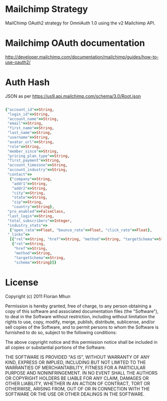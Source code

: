 # Mailchimp Strategy

MailChimp OAuth2 strategy for OmniAuth 1.0 using the v2 Mailchimp API.

# Mailchimp OAuth documentation

http://developer.mailchimp.com/documentation/mailchimp/guides/how-to-use-oauth2/

# Auth Hash

JSON as per https://us9.api.mailchimp.com/schema/3.0/Root.json

```ruby

{"account_id"=>String,
 "login_id"=>String,
 "account_name"=>String,
 "email"=>String,
 "first_name"=>String,
 "last_name"=>String,
 "username"=>String,
 "avatar_url"=>String,
 "role"=>String,
 "member_since"=>String,
 "pricing_plan_type"=>String,
 "first_payment"=>String,
 "account_timezone"=>String,
 "account_industry"=>String,
 "contact"=>
  {"company"=>String,
   "addr1"=>String,
   "addr2"=>String,
   "city"=>String,
   "state"=>String,
   "zip"=>String,
   "country"=>String},
 "pro_enabled"=>FalseClass,
 "last_login"=>String,
 "total_subscribers"=>Integer,
 "industry_stats"=>
  {"open_rate"=>Float, "bounce_rate"=>Float, "click_rate"=>Float},
 "_links"=>
  [{"rel"=>String, "href"=>String, "method"=>String, "targetSchema"=>String},
   {"rel"=>String,
    "href"=>String,
    "method"=>String,
    "targetSchema"=>String,
    "schema"=>String}]}
```

# License

Copyright (c) 2011 Florian Mhun

Permission is hereby granted, free of charge, to any person obtaining a copy of this software and associated documentation files (the "Software"), to deal in the Software without restriction, including without limitation the rights to use, copy, modify, merge, publish, distribute, sublicense, and/or sell copies of the Software, and to permit persons to whom the Software is furnished to do so, subject to the following conditions:

The above copyright notice and this permission notice shall be included in all copies or substantial portions of the Software.

THE SOFTWARE IS PROVIDED "AS IS", WITHOUT WARRANTY OF ANY KIND, EXPRESS OR IMPLIED, INCLUDING BUT NOT LIMITED TO THE WARRANTIES OF MERCHANTABILITY, FITNESS FOR A PARTICULAR PURPOSE AND NONINFRINGEMENT. IN NO EVENT SHALL THE AUTHORS OR COPYRIGHT HOLDERS BE LIABLE FOR ANY CLAIM, DAMAGES OR OTHER LIABILITY, WHETHER IN AN ACTION OF CONTRACT, TORT OR OTHERWISE, ARISING FROM, OUT OF OR IN CONNECTION WITH THE SOFTWARE OR THE USE OR OTHER DEALINGS IN THE SOFTWARE.
